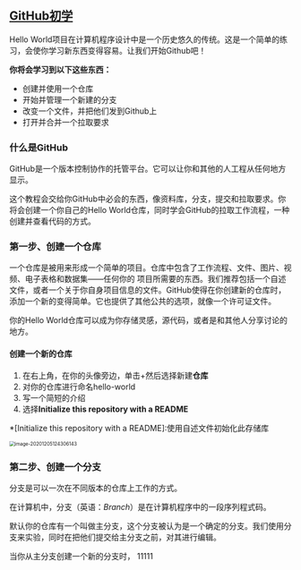 ## [GitHub初学](https://guides.github.com/activities/hello-world/)

Hello World项目在计算机程序设计中是一个历史悠久的传统。这是一个简单的练习，会使你学习新东西变得容易。让我们开始Github吧！

**你将会学习到以下这些东西：**

- 创建并使用一个仓库
- 开始并管理一个新建的分支
- 改变一个文件，并把他们发到Github上
- 打开并合并一个拉取要求

### 什么是GitHub

GitHub是一个版本控制协作的托管平台。它可以让你和其他的人工程从任何地方显示。

这个教程会交给你GitHub中必会的东西，像资料库，分支，提交和拉取要求。你将会创建一个你自己的Hello World仓库，同时学会GitHub的拉取工作流程，一种创建并查看代码的方式。

### 第一步、创建一个仓库

一个仓库是被用来形成一个简单的项目。仓库中包含了工作流程、文件、图片、视频、电子表格和数据集——任何你的 项目所需要的东西。我们推荐包括一个自述文件，或者一个关于你自身项目信息的文件。GitHub使得在你创建新的仓库时，添加一个新的变得简单。它也提供了其他公共的选项，就像一个许可证文件。

你的Hello World仓库可以成为你存储灵感，源代码，或者是和其他人分享讨论的地方。

#### 创建一个新的仓库

1. 在右上角，在你的头像旁边，单击+然后选择新建**仓库**
2. 对你的仓库进行命名hello-world
3. 写一个简短的介绍
4. 选择**Initialize this repository with a README**

*[Initialize this repository with a README]:使用自述文件初始化此存储库 

<img src="C:\Users\lenovo\AppData\Roaming\Typora\typora-user-images\image-20201205124306143.png" alt="image-20201205124306143" style="zoom:60%;" />

### 第二步、创建一个分支

分支是可以一次在不同版本的仓库上工作的方式。

在计算机中，分支（英语：*Branch*）是在计算机程序中的一段序列程式码。                   

默认你的仓库有一个叫做主分支，这个分支被认为是一个确定的分支。我们使用分支来实验，同时在把他们提交给主分支之前，对其进行编辑。

当你从主分支创建一个新的分支时，
11111

